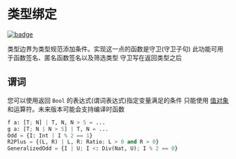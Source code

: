 # 类型绑定

[![badge](https://img.shields.io/endpoint.svg?url=https%3A%2F%2Fgezf7g7pd5.execute-api.ap-northeast-1.amazonaws.com%2Fdefault%2Fsource_up_to_date%3Fowner%3Derg-lang%26repos%3Derg%26ref%3Dmain%26path%3Ddoc/EN/syntax/type/19_bound.md%26commit_hash%3D06f8edc9e2c0cee34f6396fd7c64ec834ffb5352)](https://gezf7g7pd5.execute-api.ap-northeast-1.amazonaws.com/default/source_up_to_date?owner=erg-lang&repos=erg&ref=main&path=doc/EN/syntax/type/19_bound.md&commit_hash=06f8edc9e2c0cee34f6396fd7c64ec834ffb5352)

类型边界为类型规范添加条件。实现这一点的函数是守卫(守卫子句)
此功能可用于函数签名、匿名函数签名以及筛选类型
守卫写在返回类型之后

## 谓词

您可以使用返回 `Bool` 的表达式(谓词表达式)指定变量满足的条件
只能使用 [值对象](./08_value.md) 和运算符。未来版本可能会支持编译时函数

```python
f a: [T; N] | T, N, N > 5 = ...
g a: [T; N | N > 5] | T, N = ...
Odd = {I: Int | I % 2 == 1}
R2Plus = {(L, R) | L, R: Ratio; L > 0 and R > 0}
GeneralizedOdd = {I | U; I <: Div(Nat, U); I % 2 == 0}
```